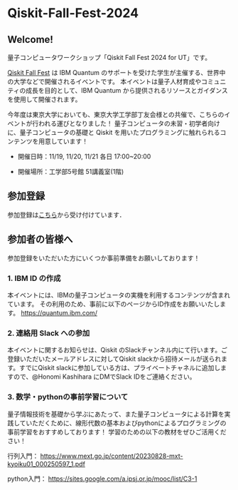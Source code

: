 # Qiskit-Fall-Fest-2024
## Welcome!
量子コンピュータワークショップ「Qiskit Fall Fest 2024 for UT」です。

[Qiskit Fall Fest](https://www.ibm.com/quantum/events/fall-fest-2024) は IBM Quantum のサポートを受けた学生が主催する、世界中の大学などで開催されるイベントです。
本イベントは量子人材育成やコミュニティの成長を目的として、IBM Quantum から提供されるリソースとガイダンスを使用して開催されます。

今年度は東京大学においても、東京大学工学部丁友会様との共催で、こちらのイベントが行われる運びとなりました！
量子コンピュータの未習・初学者向けに、量子コンピュータの基礎と Qiskit を用いたプログラミングに触れられるコンテンツを用意しています！

- 開催日時：11/19, 11/20, 11/21 各日 17:00~20:00

- 開催場所：工学部5号館 51講義室(1階)

## 参加登録
参加登録は[こちら](https://forms.gle/pXhz9DNKs1x3xF4N8)から受け付けています．

## 参加者の皆様へ
参加登録をいただいた方にいくつか事前準備をお願いしております！

### 1. IBM ID の作成
本イベントには、IBMの量子コンピュータの実機を利用するコンテンツが含まれています。
その利用のため、事前に以下のページからID作成をお願いいたします。
https://quantum.ibm.com/

### 2. 連絡用 Slack への参加
本イベントに関するお知らせは、Qiskit のSlackチャンネル内にて行います。ご登録いただいたメールアドレスに対してQiskit slackから招待メールが送られます。すでにQiskit slackに参加している方は、プライベートチャネルに追加しますので、@Honomi Kashihara にDMでSlack IDをご連絡ください。

### 3. 数学・pythonの事前学習について
量子情報技術を基礎から学ぶにあたって、また量子コンピュータによる計算を実践していただくために、線形代数の基本およびpythonによるプログラミングの事前学習をおすすめしております！
学習のための以下の教材をぜひご活用ください！

行列入門：
https://www.mext.go.jp/content/20230828-mxt-kyoiku01_000250597_1.pdf

python入門：
https://sites.google.com/a.ipsj.or.jp/mooc/list/C3-1
